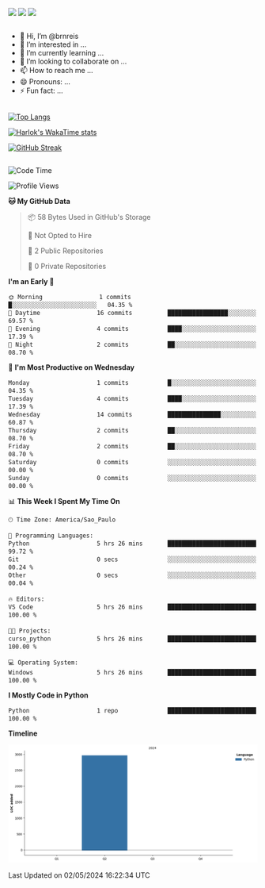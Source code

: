 <div> 
 
  <a href = "mailto:brn.martinsreis@gmail.com"><img src="https://img.shields.io/badge/Gmail-D14836?style=for-the-badge&logo=gmail&logoColor=white" target="_blank"></a>
  <a href="https://www.linkedin.com/in/bruno-martins-reis/" target="_blank"><img src="https://img.shields.io/badge/-LinkedIn-%230077B5?style=for-the-badge&logo=linkedin&logoColor=white" target="_blank"></a> 
  <a href="https://wa.me/5521998330388" target="_blank"><img src="https://img.shields.io/badge/WhatsApp-25D366?style=for-the-badge&logo=whatsapp&logoColor=white" target="_blank"></a> 


</div>

  ##

- 👋 Hi, I’m @brnreis
- 👀 I’m interested in ...
- 🌱 I’m currently learning ...
- 💞️ I’m looking to collaborate on ...
- 📫 How to reach me ...
- 😄 Pronouns: ...
- ⚡ Fun fact: ...

##

[![Top Langs](https://github-readme-stats.vercel.app/api/top-langs/?username=brnreis&theme=dark&layout=donut)](https://github.com/brnreis/github-readme-stats)

[![Harlok's WakaTime stats](https://github-readme-stats.vercel.app/api/wakatime?username=brnreis&hide_progress=true&theme=dark)](https://github.com/brnreis/github-readme-stats)

[![GitHub Streak](https://streak-stats.demolab.com?user=brnreis&theme=dark&border_radius=5&locale=pt_BR&date_format=j%2Fn%5B%2FY%5D&exclude_days=Sun%2CSat&fire=EB5454&stroke=EB5454)](https://git.io/streak-stats)

##

<!--START_SECTION:waka-->
![Code Time](http://img.shields.io/badge/Code%20Time-5%20hrs%2026%20mins-blue)

![Profile Views](http://img.shields.io/badge/Profile%20Views-294-blue)

**🐱 My GitHub Data** 

> 📦 58 Bytes Used in GitHub's Storage 
 > 
> 🚫 Not Opted to Hire
 > 
> 📜 2 Public Repositories 
 > 
> 🔑 0 Private Repositories 
 > 
**I'm an Early 🐤** 

```text
🌞 Morning                1 commits           █░░░░░░░░░░░░░░░░░░░░░░░░   04.35 % 
🌆 Daytime                16 commits          █████████████████░░░░░░░░   69.57 % 
🌃 Evening                4 commits           ████░░░░░░░░░░░░░░░░░░░░░   17.39 % 
🌙 Night                  2 commits           ██░░░░░░░░░░░░░░░░░░░░░░░   08.70 % 
```
📅 **I'm Most Productive on Wednesday** 

```text
Monday                   1 commits           █░░░░░░░░░░░░░░░░░░░░░░░░   04.35 % 
Tuesday                  4 commits           ████░░░░░░░░░░░░░░░░░░░░░   17.39 % 
Wednesday                14 commits          ███████████████░░░░░░░░░░   60.87 % 
Thursday                 2 commits           ██░░░░░░░░░░░░░░░░░░░░░░░   08.70 % 
Friday                   2 commits           ██░░░░░░░░░░░░░░░░░░░░░░░   08.70 % 
Saturday                 0 commits           ░░░░░░░░░░░░░░░░░░░░░░░░░   00.00 % 
Sunday                   0 commits           ░░░░░░░░░░░░░░░░░░░░░░░░░   00.00 % 
```


📊 **This Week I Spent My Time On** 

```text
🕑︎ Time Zone: America/Sao_Paulo

💬 Programming Languages: 
Python                   5 hrs 26 mins       █████████████████████████   99.72 % 
Git                      0 secs              ░░░░░░░░░░░░░░░░░░░░░░░░░   00.24 % 
Other                    0 secs              ░░░░░░░░░░░░░░░░░░░░░░░░░   00.04 % 

🔥 Editors: 
VS Code                  5 hrs 26 mins       █████████████████████████   100.00 % 

🐱‍💻 Projects: 
curso_python             5 hrs 26 mins       █████████████████████████   100.00 % 

💻 Operating System: 
Windows                  5 hrs 26 mins       █████████████████████████   100.00 % 
```

**I Mostly Code in Python** 

```text
Python                   1 repo              █████████████████████████   100.00 % 
```



**Timeline**

![Lines of Code chart](https://raw.githubusercontent.com/brnreis/brnreis/main/assets/bar_graph.png)


 Last Updated on 02/05/2024 16:22:34 UTC
<!--END_SECTION:waka-->

##
